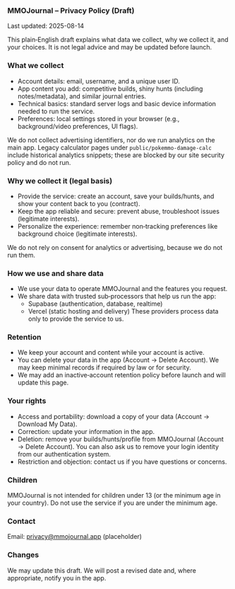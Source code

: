 ### MMOJournal – Privacy Policy (Draft)

Last updated: 2025-08-14

This plain‑English draft explains what data we collect, why we collect it, and your choices. It is not legal advice and may be updated before launch.

### What we collect

- Account details: email, username, and a unique user ID.
- App content you add: competitive builds, shiny hunts (including notes/metadata), and similar journal entries.
- Technical basics: standard server logs and basic device information needed to run the service.
- Preferences: local settings stored in your browser (e.g., background/video preferences, UI flags).

We do not collect advertising identifiers, nor do we run analytics on the main app. Legacy calculator pages under `public/pokemmo-damage-calc` include historical analytics snippets; these are blocked by our site security policy and do not run.

### Why we collect it (legal basis)

- Provide the service: create an account, save your builds/hunts, and show your content back to you (contract).
- Keep the app reliable and secure: prevent abuse, troubleshoot issues (legitimate interests).
- Personalize the experience: remember non‑tracking preferences like background choice (legitimate interests).

We do not rely on consent for analytics or advertising, because we do not run them.

### How we use and share data

- We use your data to operate MMOJournal and the features you request.
- We share data with trusted sub‑processors that help us run the app:
  - Supabase (authentication, database, realtime)
  - Vercel (static hosting and delivery)
  These providers process data only to provide the service to us.

### Retention

- We keep your account and content while your account is active.
- You can delete your data in the app (Account → Delete Account). We may keep minimal records if required by law or for security.
- We may add an inactive‑account retention policy before launch and will update this page.

### Your rights

- Access and portability: download a copy of your data (Account → Download My Data).
- Correction: update your information in the app.
- Deletion: remove your builds/hunts/profile from MMOJournal (Account → Delete Account). You can also ask us to remove your login identity from our authentication system.
- Restriction and objection: contact us if you have questions or concerns.

### Children

MMOJournal is not intended for children under 13 (or the minimum age in your country). Do not use the service if you are under the minimum age.

### Contact

Email: privacy@mmojournal.app (placeholder)

### Changes

We may update this draft. We will post a revised date and, where appropriate, notify you in the app.


